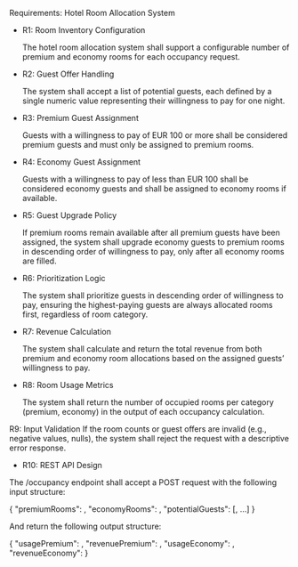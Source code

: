 Requirements: Hotel Room Allocation System

+ R1: Room Inventory Configuration

    The hotel room allocation system shall support a configurable number of premium and economy rooms for each occupancy request.

+ R2: Guest Offer Handling

    The system shall accept a list of potential guests, each defined by a single numeric value representing their willingness to pay for one night.

+ R3: Premium Guest Assignment

    Guests with a willingness to pay of EUR 100 or more shall be considered premium guests and must only be assigned to premium rooms.

+ R4: Economy Guest Assignment

    Guests with a willingness to pay of less than EUR 100 shall be considered economy guests and shall be assigned to economy rooms if available.

+ R5: Guest Upgrade Policy

    If premium rooms remain available after all premium guests have been assigned, the system shall upgrade economy guests to premium rooms in descending order of willingness to pay, only after all economy rooms are filled.

+ R6: Prioritization Logic

    The system shall prioritize guests in descending order of willingness to pay, ensuring the highest-paying guests are always allocated rooms first, regardless of room category.

+ R7: Revenue Calculation

    The system shall calculate and return the total revenue from both premium and economy room allocations based on the assigned guests’ willingness to pay.

+ R8: Room Usage Metrics 

    The system shall return the number of occupied rooms per category (premium, economy) in the output of each occupancy calculation.

R9: Input Validation
    If the room counts or guest offers are invalid (e.g., negative values, nulls), the system shall reject the request with a descriptive error response.

+ R10: REST API Design

The /occupancy endpoint shall accept a POST request with the following input structure:

{
"premiumRooms": <int>,
"economyRooms": <int>,
"potentialGuests": [<double>, ...]
}

And return the following output structure:

{
"usagePremium": <int>,
"revenuePremium": <double>,
"usageEconomy": <int>,
"revenueEconomy": <double>
}
